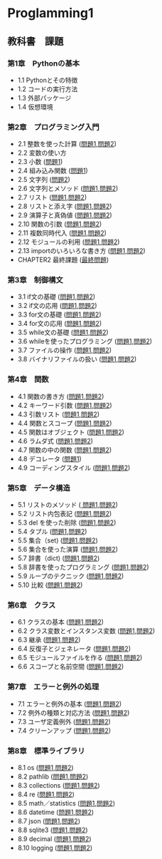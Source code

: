 # Proglamming1
## 教科書　課題
### 第1章　Pythonの基本
* 1.1 Pythonとその特徴    
* 1.2 コードの実行方法    
* 1.3 外部パッケージ      
* 1.4 仮想環境      
### 第2章　プログラミング入門
* 2.1 整数を使った計算 ([問題1](./CHAPTER02/Q2_1_1.py),[問題2](./CHAPTER02/Q2_1_2.py))
* 2.2 変数の使い方 
* 2.3 小数 ([問題1](./CHAPTER02/Q2_3_1.py))
* 2.4 組み込み関数 ([問題1](./CHAPTER02/Q2_4_1.py))
* 2.5 文字列 ([問題2](./CHAPTER02/Q2_5_2.py)) 
* 2.6 文字列とメソッド ([問題1](./CHAPTER02/Q2_6_1.py),[問題2](./CHAPTER02/Q2_6_2.py)) 
* 2.7 リスト ([問題1](./CHAPTER02/Q2_7_1.py),[問題2](./CHAPTER02/Q2_7_2.py)) 
* 2.8 リストと添え字 ([問題1](./CHAPTER02/Q2_8_1.py),[問題2](./CHAPTER02/Q2_8_2.py)) 
* 2.9 演算子と真偽値 ([問題1](./CHAPTER02/Q2_9_1.py),[問題2](./CHAPTER02/Q2_9_2.py)) 
* 2.10 関数の引数 ([問題1](./CHAPTER02/Q2_10_1.py),[問題2](./CHAPTER02/Q2_10_2.py)) 
* 2.11 複数同時代入 ([問題1](./CHAPTER02/Q2_11_1.py),[問題2](./CHAPTER02/Q2_11_2.py)) 
* 2.12 モジュールの利用 ([問題1](./CHAPTER02/Q2_12_1.py),[問題2](./CHAPTER02/Q2_12_2.py)) 
* 2.13 importのいろいろな書き方 ([問題1](./CHAPTER02/Q2_13_1.py),[問題2](./CHAPTER02/Q2_13_2.py))
* CHAPTER2 最終課題 ([最終問題](./CHAPTER02/Q2_final.py))
### 第3章　制御構文
* 3.1 if文の基礎 ([問題1](./CHAPTER03/Q3_1_1.py),[問題2](./CHAPTER03/Q3_1_2.py)) 
* 3.2 if文の応用 ([問題1](./CHAPTER03/Q3_2_1.py),[問題2](./CHAPTER03/Q3_2_2.py)) 
* 3.3 for文の基礎 ([問題1](./CHAPTER03/Q3_3_1.py),[問題2](./CHAPTER03/Q3_3_2.py)) 
* 3.4 for文の応用 ([問題1](./CHAPTER03/Q3_4_1.py),[問題2](./CHAPTER03/Q3_4_2.py)) 
* 3.5 while文の基礎 ([問題1](./CHAPTER03/Q3_5_1.py),[問題2](./CHAPTER03/Q3_5_2.py)) 
* 3.6 whileを使ったプログラミング ([問題1](./CHAPTER03/Q3_6_1.py),[問題2](./CHAPTER03/Q3_6_2.py)) 
* 3.7 ファイルの操作 ([問題1](./CHAPTER03/Q3_7_1.py),[問題2](./CHAPTER03/Q3_7_2.py)) 
* 3.8 バイナリファイルの扱い ([問題1](./CHAPTER03/Q3_8_1.py),[問題2](./CHAPTER03/Q3_8_2.py)) 
### 第4章　関数
* 4.1 関数の書き方 ([問題1](./CHAPTER04/Q4_1_1.py),[問題2](./CHAPTER04/Q4_1_2.py)) 
* 4.2 キーワード引数 ([問題1](./CHAPTER04/Q4_2_1.py),[問題2](./CHAPTER04/Q4_2_2.py)) 
* 4.3 引数リスト ([問題1](./CHAPTER04/Q4_3_1.py),[問題2](./CHAPTER04/Q4_3_2.py)) 
* 4.4 関数とスコープ ([問題1](./CHAPTER04/Q4_4_1.py),[問題2](./CHAPTER04/Q4_4_2.py)) 
* 4.5 関数はオブジェクト ([問題1](./CHAPTER04/Q4_5_1.py),[問題2](./CHAPTER04/Q4_5_2.py)) 
* 4.6 ラムダ式 ([問題1](./CHAPTER04/Q4_6_1.py),[問題2](./CHAPTER04/Q4_6_2.py)) 
* 4.7 関数の中の関数 ([問題1](./CHAPTER04/Q4_7_1.py),[問題2](./CHAPTER04/Q4_7_q3.py)) 
* 4.8 デコレータ ([問題1](./CHAPTER04/Q4_8_1.py)) 
* 4.9 コーディングスタイル ([問題1](./CHAPTER04/Q4_9_1.py),[問題2](./CHAPTER04/Q4_9_2.py)) 
### 第5章　データ構造
* 5.1 リストのメソッド ([ 問題1](./CHAPTER05/Q5_1_1.py),[問題2](./CHAPTER05/Q5_1_2.py)) 
* 5.2 リスト内包表記 ([問題1](./CHAPTER05/Q5_2_1.py),[問題2](./CHAPTER05/Q5_2_2.py)) 
* 5.3 del を使った削除 ([問題1](./CHAPTER05/Q5_3_1.py),[問題2](./CHAPTER05/Q5_3_2.py)) 
* 5.4 タプル ([問題1](./CHAPTER05/Q5_4_1.py),[問題2](./CHAPTER05/Q5_4_2.py)) 
* 5.5 集合（set) ([問題1](./CHAPTER05/Q5_5_1.py),[問題2](./CHAPTER05/Q5_5_2.py)) 
* 5.6 集合を使った演算 ([問題1](./CHAPTER05/Q5_6_1.py),[問題2](./CHAPTER05/Q5_6_2.py)) 
* 5.7 辞書（dict) ([問題1](./CHAPTER05/Q5_7_1.py),[問題2](./CHAPTER05/Q5_7_2.py)) 
* 5.8 辞書を使ったプログラミング ([問題1](./CHAPTER05/Q5_8_1.py),[問題2](./CHAPTER05/Q5_8_2.py)) 
* 5.9 ループのテクニック ([問題1](./CHAPTER05/Q5_9_1.py),[問題2](./CHAPTER05/Q5_9_2.py)) 
* 5.10 比較 ([問題1](./CHAPTER05/Q5_10_1.py),[問題2](./CHAPTER05/Q5_10_2.py)) 
### 第6章　クラス
* 6.1 クラスの基本 ([問題1](./CHAPTER06/Q6_1_1.py),[問題2](./CHAPTER06/Q6_1_2.py)) 
* 6.2 クラス変数とインスタンス変数 ([問題1](./CHAPTER06/Q6_2_1.py),[問題2](./CHAPTER06/Q6_2_2.py)) 
* 6.3 継承 ([問題1](./CHAPTER06/Q6_3_1.py),[問題2](./CHAPTER06/Q6_3_2.py)) 
* 6.4 反復子とジェネレータ ([問題1](./CHAPTER06/Q6_4_1.py),[問題2](./CHAPTER06/Q6_4_2.py)) 
* 6.5 モジュールファイルを作る ([問題1](./CHAPTER06/Q6_5_1.py),[問題2](./CHAPTER06/Q6_5_2.py)) 
* 6.6 スコープと名前空間 ([問題1](./CHAPTER06/Q6_6_1.py),[問題2](./CHAPTER06/Q6_6_2.py)) 
### 第7章　エラーと例外の処理
* 7.1 エラーと例外の基本 ([問題1](./CHAPTER07/Q7_1_1.py),[問題2](./CHAPTER07/Q7_1_2.py)) 
* 7.2 例外の種類と対応方法 ([問題1](./CHAPTER07/Q7_2_1.py),[問題2](./CHAPTER07/Q7_2_2.py)) 
* 7.3 ユーザ定義例外 ([問題1](./CHAPTER07/Q7_3_1.py),[問題2](./CHAPTER07/Q7_3_2.py)) 
* 7.4 クリーンアップ ([問題1](./CHAPTER07/Q7_4_1.py),[問題2](./CHAPTER07/Q7_4_2.py)) 
### 第8章　標準ライブラリ
* 8.1 os ([問題1](./CHAPTER08/Q8_1_1.py),[問題2](./CHAPTER08/Q8_1_2.py)) 
* 8.2 pathlib ([問題1](./CHAPTER08/Q8_2_1.py),[問題2](./CHAPTER08/Q8_2_2.py)) 
* 8.3 collections ([問題1](./CHAPTER08/Q8_3_1.py),[問題2](./CHAPTER08/Q8_3_2.py)) 
* 8.4 re ([問題1](./CHAPTER08/Q8_4_1.py),[問題2](./CHAPTER08/Q8_4_2.py)) 
* 8.5 math／statistics ([問題1](./CHAPTER08/Q8_5_1.py),[問題2](./CHAPTER08/Q8_5_2.py)) 
* 8.6 datetime ([問題1](./CHAPTER08/Q8_6_1.py),[問題2](./CHAPTER08/Q8_6_2.py)) 
* 8.7 json ([問題1](./CHAPTER08/Q8_7_1.py),[問題2](./CHAPTER08/Q8_7_2.py)) 
* 8.8 sqlite3 ([問題1](./CHAPTER08/Q8_8_1.py),[問題2](./CHAPTER08/Q8_8_2.py)) 
* 8.9 decimal ([問題1](./CHAPTER08/Q8_9_1.py),[問題2](./CHAPTER08/Q8_9_2.py)) 
* 8.10 logging ([問題1](./CHAPTER08/Q8_10_1.py),[問題2](./CHAPTER08/Q8_10_2.py)) 


